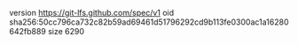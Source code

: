 version https://git-lfs.github.com/spec/v1
oid sha256:50cc796ca732c82b59ad69461d51796292cd9b113fe0300ac1a16280642fb889
size 6290
